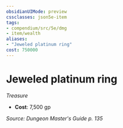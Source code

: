 ```yaml
---
obsidianUIMode: preview
cssclasses: json5e-item
tags:
- compendium/src/5e/dmg
- item/wealth
aliases: 
- "Jeweled platinum ring"
cost: 750000
---
```

# Jeweled platinum ring
*Treasure*  

- **Cost**: 7,500 gp

*Source: Dungeon Master's Guide p. 135*